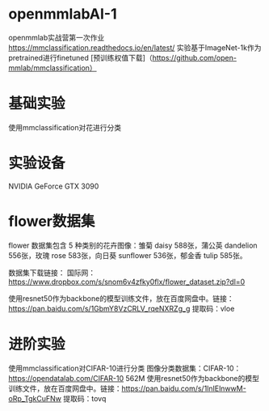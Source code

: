 # openmmlabAI-1
openmmlab实战营第一次作业
https://mmclassification.readthedocs.io/en/latest/
实验基于ImageNet-1k作为pretrained进行finetuned [预训练权值下载]（https://github.com/open-mmlab/mmclassification）
# 基础实验
使用mmclassification对花进行分类
# 实验设备
NVIDIA GeForce GTX 3090
# flower数据集
flower 数据集包含 5 种类别的花卉图像：雏菊 daisy 588张，蒲公英 dandelion 556张，玫瑰 rose 583张，向日葵 sunflower 536张，郁金香 tulip 585张。

数据集下载链接：
国际网：https://www.dropbox.com/s/snom6v4zfky0flx/flower_dataset.zip?dl=0

使用resnet50作为backbone的模型训练文件，放在百度网盘中。链接：https://pan.baidu.com/s/1GbmY8VzCRLV_rqeNXRZg_g 
提取码：vloe

# 进阶实验
使用mmclassification对CIFAR-10进行分类
图像分类数据集：CIFAR-10：https://opendatalab.com/CIFAR-10 562M
使用resnet50作为backbone的模型训练文件，放在百度网盘中。链接：https://pan.baidu.com/s/1lnIElnwwM-oRp_TgkCuFNw 
提取码：tovq
